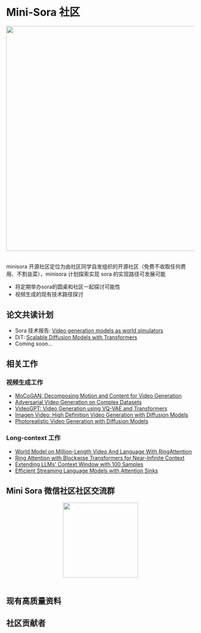 # Mini-Sora 社区

<div align="center">

<img src="assets/logo.jpg" width="600"/>
  <div>&nbsp;</div>
  <div align="center">
  </div>
</div>


minisora 开源社区定位为由社区同学自发组织的开源社区（免费不收取任何费用、不割韭菜），minisora 计划探索实现 sora 的实现路径可发展可能

- 将定期举办sora的圆桌和社区一起探讨可能性
- 视频生成的现有技术路径探讨

## 论文共读计划

- Sora 技术报告: [Video generation models as world simulators](https://openai.com/research/video-generation-models-as-world-simulators)
- DiT: [Scalable Diffusion Models with Transformers](https://arxiv.org/abs/2212.09748)
- Coming soon...

## 相关工作

### 视频生成工作
- [MoCoGAN: Decomposing Motion and Content for Video Generation](https://arxiv.org/abs/1707.04993)
- [Adversarial Video Generation on Complex Datasets](https://arxiv.org/abs/1907.06571)
- [VideoGPT: Video Generation using VQ-VAE and Transformers](https://arxiv.org/abs/2104.10157)
- [Imagen Video: High Definition Video Generation with Diffusion Models](https://arxiv.org/abs/2210.02303)
- [Photorealistic Video Generation with Diffusion Models](https://arxiv.org/abs/2312.06662)

### Long-context 工作
- [World Model on Million-Length Video And Language With RingAttention](https://arxiv.org/abs/2402.08268)
- [Ring Attention with Blockwise Transformers for Near-Infinite Context](https://arxiv.org/abs/2310.01889)
- [Extending LLMs' Context Window with 100 Samples](https://arxiv.org/abs/2401.07004)
- [Efficient Streaming Language Models with Attention Sinks](https://arxiv.org/abs/2309.17453)

## Mini Sora 微信社区社区交流群

<div align="center">

<img src="assets/qrcode.png" width="200"/>
  <div>&nbsp;</div>
  <div align="center">
  </div>
</div>


## 现有高质量资料



## 社区贡献者

